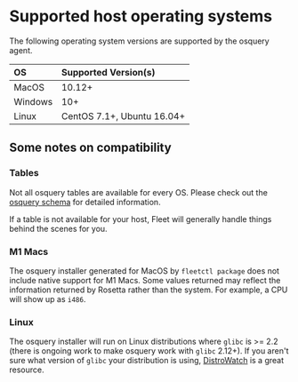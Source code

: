 

# Supported host operating systems

The following operating system versions are supported by the osquery agent. 

| OS      | Supported Version(s)                    |
| :------ | :-------------------------------------  |
| MacOS   | 10.12+                                  |
| Windows | 10+                                     |
| Linux   | CentOS 7.1+,  Ubuntu 16.04+             |


## Some notes on compatibility

### Tables
Not all osquery tables are available for every OS. Please check out the [osquery schema](https://osquery.io/schema/5.2.2/) for detailed information. 

If a table is not available for your host, Fleet will generally handle things behind the scenes for you. 

### M1 Macs
The osquery installer generated for MacOS by `fleetctl package` does not include native support for M1 Macs. Some values returned may reflect the information returned by Rosetta rather than the system. For example, a CPU will show up as `i486`. 

### Linux
The osquery installer will run on Linux distributions where `glibc` is >= 2.2 (there is ongoing work to make osquery work with `glibc` 2.12+).
If you aren't sure what version of `glibc` your distribution is using, [DistroWatch](https://distrowatch.com/) is a great resource. 


<meta name="pageOrderInSection" value="1200">

